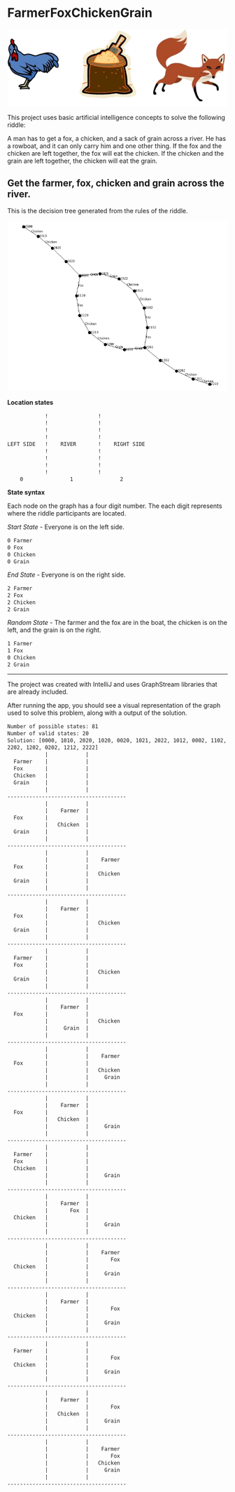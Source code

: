 # FarmerFoxChickenGrain

<img src="docs/chicken-corn-fox-png.png" />

This project uses basic artificial intelligence concepts to solve the following riddle:

<p>A man has to get a fox, a chicken, and a sack of grain across a river. 
He has a rowboat, and it can only carry him and one other thing.
If the fox and the chicken are left together, the fox will eat the chicken.
If the chicken and the grain are left together, the chicken will eat the grain.</p>

<b>Get the farmer, fox, chicken and grain across the river.</b>
------------------

This is the decision tree generated from the rules of the riddle.

<img src="docs/graph.png" />  

<b>Location states</b>
```
            !                !
            !                !
            !                !
            !                !
LEFT SIDE   !    RIVER       !    RIGHT SIDE
            !                !
            !                !
            !                !
            !                !
    0               1               2
```
    
<b>State syntax</b>

Each node on the graph has a four digit number. The each digit represents where the riddle participants are located. 

<i>Start State</i> - Everyone is on the left side.
```
0 Farmer
0 Fox
0 Chicken
0 Grain
```

<i>End State</i> - Everyone is on the right side.
```
2 Farmer
2 Fox
2 Chicken
2 Grain
```

<i>Random State</i> - The farmer and the fox are in the boat, the chicken is on the left, and the grain is on the right.
```
1 Farmer
1 Fox
0 Chicken
2 Grain
```
-----------------------

The project was created with IntelliJ and uses GraphStream libraries that are already included.

After running the app, you should see a visual representation of the graph used to solve this problem, along with a output of the solution. 


```  
Number of possible states: 81
Number of valid states: 20
Solution: [0000, 1010, 2020, 1020, 0020, 1021, 2022, 1012, 0002, 1102, 2202, 1202, 0202, 1212, 2222]
            |            |            
  Farmer    |            |            
  Fox       |            |            
  Chicken   |            |            
  Grain     |            |            
            |            |            
--------------------------------------
            |            |            
            |    Farmer  |            
  Fox       |            |            
            |   Chicken  |            
  Grain     |            |            
            |            |            
--------------------------------------
            |            |            
            |            |    Farmer  
  Fox       |            |            
            |            |   Chicken  
  Grain     |            |            
            |            |            
--------------------------------------
            |            |            
            |    Farmer  |            
  Fox       |            |            
            |            |   Chicken  
  Grain     |            |            
            |            |            
--------------------------------------
            |            |            
  Farmer    |            |            
  Fox       |            |            
            |            |   Chicken  
  Grain     |            |            
            |            |            
--------------------------------------
            |            |            
            |    Farmer  |            
  Fox       |            |            
            |            |   Chicken  
            |     Grain  |            
            |            |            
--------------------------------------
            |            |            
            |            |    Farmer  
  Fox       |            |            
            |            |   Chicken  
            |            |     Grain  
            |            |            
--------------------------------------
            |            |            
            |    Farmer  |            
  Fox       |            |            
            |   Chicken  |            
            |            |     Grain  
            |            |            
--------------------------------------
            |            |            
  Farmer    |            |            
  Fox       |            |            
  Chicken   |            |            
            |            |     Grain  
            |            |            
--------------------------------------
            |            |            
            |    Farmer  |            
            |       Fox  |            
  Chicken   |            |            
            |            |     Grain  
            |            |            
--------------------------------------
            |            |            
            |            |    Farmer  
            |            |       Fox  
  Chicken   |            |            
            |            |     Grain  
            |            |            
--------------------------------------
            |            |            
            |    Farmer  |            
            |            |       Fox  
  Chicken   |            |            
            |            |     Grain  
            |            |            
--------------------------------------
            |            |            
  Farmer    |            |            
            |            |       Fox  
  Chicken   |            |            
            |            |     Grain  
            |            |            
--------------------------------------
            |            |            
            |    Farmer  |            
            |            |       Fox  
            |   Chicken  |            
            |            |     Grain  
            |            |            
--------------------------------------
            |            |            
            |            |    Farmer  
            |            |       Fox  
            |            |   Chicken  
            |            |     Grain  
            |            |            
--------------------------------------  
```

  
